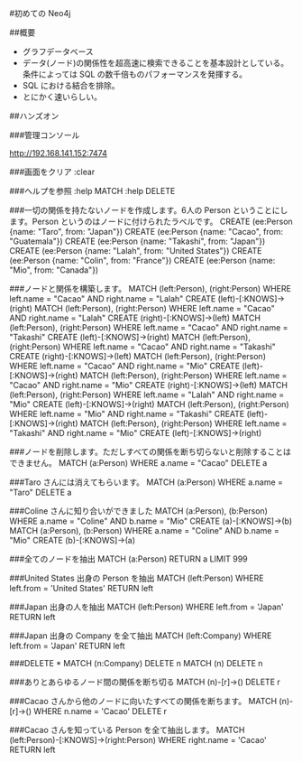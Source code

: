 #初めての Neo4j

##概要

- グラフデータベース
- データ(ノード)の関係性を超高速に検索できることを基本設計としている。条件によっては SQL の数千倍ものパフォーマンスを発揮する。
- SQL における結合を排除。
- とにかく速いらしい。


##ハンズオン

###管理コンソール

http://192.168.141.152:7474

###画面をクリア
:clear

###ヘルプを参照
:help MATCH
:help DELETE

###一切の関係を持たないノードを作成します。6人の Person ということにします。Person というのはノードに付けられたラベルです。
CREATE (ee:Person {name: "Taro", from: "Japan"})
CREATE (ee:Person {name: "Cacao", from: "Guatemala"})
CREATE (ee:Person {name: "Takashi", from: "Japan"})
CREATE (ee:Person {name: "Lalah", from: "United States"})
CREATE (ee:Person {name: "Colin", from: "France"})
CREATE (ee:Person {name: "Mio", from: "Canada"})

###ノードと関係を構築します。
MATCH (left:Person), (right:Person)
	WHERE left.name = "Cacao" AND right.name = "Lalah"
	CREATE (left)-[:KNOWS]->(right)
MATCH (left:Person), (right:Person)
	WHERE left.name = "Cacao" AND right.name = "Lalah"
	CREATE (right)-[:KNOWS]->(left)
MATCH (left:Person), (right:Person)
	WHERE left.name = "Cacao" AND right.name = "Takashi"
	CREATE (left)-[:KNOWS]->(right)
MATCH (left:Person), (right:Person)
	WHERE left.name = "Cacao" AND right.name = "Takashi"
	CREATE (right)-[:KNOWS]->(left)
MATCH (left:Person), (right:Person)
	WHERE left.name = "Cacao" AND right.name = "Mio"
	CREATE (left)-[:KNOWS]->(right)
MATCH (left:Person), (right:Person)
	WHERE left.name = "Cacao" AND right.name = "Mio"
	CREATE (right)-[:KNOWS]->(left)
MATCH (left:Person), (right:Person)
	WHERE left.name = "Lalah" AND right.name = "Mio"
	CREATE (left)-[:KNOWS]->(right)
MATCH (left:Person), (right:Person)
	WHERE left.name = "Mio" AND right.name = "Takashi"
	CREATE (left)-[:KNOWS]->(right)
MATCH (left:Person), (right:Person)
	WHERE left.name = "Takashi" AND right.name = "Mio"
	CREATE (left)-[:KNOWS]->(right)

###ノードを削除します。ただしすべての関係を断ち切らないと削除することはできません。
MATCH (a:Person)
	WHERE a.name = "Cacao"
	DELETE a

###Taro さんには消えてもらいます。
MATCH (a:Person)
	WHERE a.name = "Taro"
	DELETE a

###Coline さんに知り合いができました
MATCH (a:Person), (b:Person)
	WHERE a.name = "Coline" AND b.name = "Mio"
	CREATE (a)-[:KNOWS]->(b)
MATCH (a:Person), (b:Person)
	WHERE a.name = "Coline" AND b.name = "Mio"
	CREATE (b)-[:KNOWS]->(a)

###全てのノードを抽出
MATCH (a:Person) RETURN a LIMIT 999

###United States 出身の Person を抽出
MATCH (left:Person)
	WHERE left.from = 'United States'
	RETURN left

###Japan 出身の人を抽出
MATCH (left:Person)
	WHERE left.from = 'Japan'
	RETURN left

###Japan 出身の Company を全て抽出
MATCH (left:Company)
	WHERE left.from = 'Japan'
	RETURN left

###DELETE *
MATCH (n:Company)
	DELETE n
MATCH (n)
	DELETE n

###ありとあらゆるノード間の関係を断ち切る
MATCH (n)-[r]->()
	DELETE r

###Cacao さんから他のノードに向いたすべての関係を断ちます。
MATCH (n)-[r]->()
	WHERE n.name = 'Cacao'
	DELETE r

###Cacao さんを知っている Person を全て抽出します。
MATCH (left:Person)-[:KNOWS]->(right:Person)
	WHERE right.name = 'Cacao'
	RETURN left
